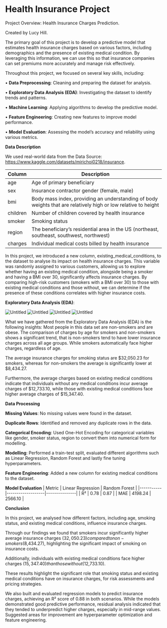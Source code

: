 # Health Insurance Project
Project Overview: Health Insurance Charges Prediction.

Created by Lucy Hill.

The primary goal of this project is to develop a predictive model that estimates health insurance charges based on various factors, including demographics and the presence of existing medical condition. 
By leveraging this information, we can use this so that insurance companies can set premiums more accurately and manage risk effectively.

Throughout this project, we focused on several key skills, including:

•	**Data Preprocessing**: Cleaning and preparing the dataset for analysis.

•	**Exploratory Data Analysis (EDA)**: Investigating the dataset to identify trends and patterns.

•	**Machine Learning**: Applying algorithms to develop the predictive model.

•	**Feature Engineering**: Creating new features to improve model performance.

•	**Model Evaluation**: Assessing the model’s accuracy and reliability using various metrics.

**Data Description**

We used real-world data from the Data Source: https://www.kaggle.com/datasets/mirichoi0218/insurance.

| Column   | Description                                                                                          |
|----------|------------------------------------------------------------------------------------------------------|
| age      | Age of primary beneficiary                                                                           |
| sex      | Insurance contractor gender (female, male)                                                          |
| bmi      | Body mass index, providing an understanding of body weights that are relatively high or low relative to height |
| children | Number of children covered by health insurance                                                       |
| smoker   | Smoking status                                                                                      |
| region   | The beneficiary’s residential area in the US (northeast, southeast, southwest, northwest)          |
| charges  | Individual medical costs billed by health insurance                                                  |

In this project, we introduced a new column, existing_medical_conditions, to the dataset to analyse its impact on health insurance charges. 
This variable was randomly assigned to various customers, allowing us to explore whether having an existing medical condition, alongside being a smoker and having a BMI over 30, significantly affects insurance charges. 
By comparing high-risk customers (smokers with a BMI over 30) to those with existing medical conditions and those without, we can determine if the presence of these conditions correlates with higher insurance costs.

**Exploratory Data Analysis (EDA)**:

![Untitled](https://github.com/user-attachments/assets/7329daa9-cd2e-4c47-8489-e5ad3efae596)
![Untitled](https://github.com/user-attachments/assets/cb7bbeaf-b8fb-4d68-961a-b13b9237a452)
![Untitled](https://github.com/user-attachments/assets/5caef249-6ee5-4174-ac04-14a4efb796a9)
![Untitled](https://github.com/user-attachments/assets/3d9e61fa-4be5-42fb-9325-1ef0bad6c5a5)


What we have gathered from the Exploratory Data Analysis (EDA) is the following insights: 
Most people in this data set are non-smokers and are obese. 
The comparison of charges by age for smokers and non-smokers shows a significant trend, that is non-smokers tend to have lower insurance charges across all age groups. While smokers automatically face higher charges, regardless of age.

The average insurance charges for smoking status are $32,050.23 for smokers, whereas for non-smokers the average is significantly lower at $8,434.27.

Furthermore, the average charges based on existing medical conditions indicate that individuals without any medical conditions incur average charges of $12,733.10, while those with existing medical conditions face higher average charges of $15,347.40.

**Data Processing**

**Missing Values**: No missing values were found in the dataset.

**Duplicate Rows**: Identified and removed any duplicate rows in the data.

**Categorical Encoding**: Used One-Hot Encoding for categorical variables like gender, smoker status, region to convert them into numerical form for modelling.

**Modelling**: Performed a train-test split, evaluated different algorithms such as Linear Regression, Random Forest and lastly fine tuning hyperparameters.

**Feature Engineering**: Added a new column for existing medical conditions to the dataset.

**Model Evaluation**
| Metric    | Linear Regression | Random Forest |
|-----------|-------------------|---------------|
| R²        | 0.78              | 0.87          |
| MAE       | 4198.24           | 2566.10       |


**Conclusion** 

In this project, we analysed how different factors, including age, smoking status, and existing medical conditions, influence insurance charges.

Through our findings we found that smokers incur significantly higher average insurance charges ($32,050.23) compared to non-smokers ($8,434.27), highlighting the significant impact of smoking on insurance costs. 

Additionally, individuals with existing medical conditions face higher charges ($15,347.40) than those without ($12,733.10).

These results highlight the significant role that smoking status and existing medical conditions have on insurance charges, for risk assessments and pricing strategies.

We also built and evaluated regression models to predict insurance charges, achieving an R² score of 0.88 in both scenarios. 
While the models demonstrated good predictive performance, residual analysis indicated that they tended to underpredict higher charges, especially in mid-range values. 
Suggested areas for improvement are hyperparameter optimization and feature engineering.
